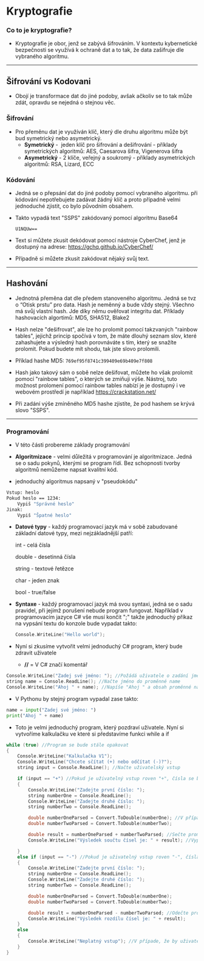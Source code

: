 # Kryptografie

### Co to je kryptografie?
- Kryptografie je obor, jenž se zabývá šifrováním. V kontextu kybernetické bezpečnosti se využívá k ochraně dat a to tak, že data zašifruje dle vybraného algoritmu.
---
## Šifrování vs Kodovani
- Obojí je transformace dat do jiné podoby, avšak ačkoliv se to tak může zdát, opravdu se nejedná o stejnou věc.

### Šifrování
- Pro přeměnu dat je využíván klíč, který dle druhu algoritmu může být bud symetrický nebo asymetrický.
	- **Symetrický** -  jeden klíč pro šifrování a dešifrování - příklady symetrických algoritmů: AES, Caesarova šifra, Vigenerova šifra
	- **Asymetrický** - 2 klíče, veřejný a soukromý - příklady asymetrických algoritmů: RSA, Lizard, ECC

### Kódování
- Jedná se o přepsání dat do jiné podoby pomocí vybraného algoritmu. při kódování nepotřebujete zadávat žádný klíč a proto případně velmi jednoduché zjistit, co bylo původním obsahem.

- Takto vypadá text "SSPS" zakódovaný pomocí algoritmu Base64 

	```
	U1NQUw==
	```



- Text si můžete zkusit dekódovat pomocí nástroje CyberChef, jenž je dostupný na adrese: 
	https://gchq.github.io/CyberChef/

- Případně si můžete zkusit zakódovat nějaký svůj text.

---

## Hashování
- Jednotná přeměna dat dle předem stanoveného algoritmu. Jedná se tvz o “Otisk prstu” pro data. Hash je neměnný a bude vždy stejný. Všechno má svůj vlastní hash. Jde díky němu ověřovat integritu dat. Příklady hashovacích algortimů: MD5, SHA512, Blake2
- Hash nelze "dešifrovat", ale lze ho prolomit pomocí takzvaných "rainbow tables", jejichž princip spočívá v tom, že máte dlouhý seznam slov, které zahashujete a výsledný hash porovnáváte s tím, který se snažíte prolomit. Pokud budete mít shodu, tak jste slovo prolomili.

- Příklad hashe MD5: ```769ef95f8741c399409e69b409e7f808```
- Hash jako takový sám o sobě nelze dešifovat, můžete ho však prolomit pomocí "rainbow tables", o kterých se zmiňuji výše. Nástroj, tuto možnost prolomení pomocí rainbow tables nabízí je je dostupný i ve webovém prostředí je například https://crackstation.net/
- Při zadání výše zmíněného MD5 hashe zjistíte, že pod hashem se krývá slovo "SSPS".


---

### Programování
- V této části probereme základy programování

- **Algoritmizace** - velmi důležitá v programování je algoritmizace. Jedná se o sadu pokynů, kterými se program řídí. Bez schopnosti tvorby algoritmů nemůžeme napsat kvalitní kód.

- jednoduchý algoritmus napsaný v "pseudokódu"
```bash
Vstup: heslo
Pokud heslo == 1234:
    Vypiš "Správné heslo"
Jinak:
    Vypiš "Špatné heslo"
```


- **Datové typy** - každý programovací jazyk má v sobě zabudované základní datové typy, mezi nejzákladnější patří:

	int - celá čísla

	double - desetinná čísla

	string - textové řetězce

	char - jeden znak

	bool - true/false

- **Syntaxe** - každý programovací jazyk má svou syntaxi, jedná se o sadu pravidel, při jejímž porušení nebude program fungovat. Například v programovacím jazyce C# vše musí končit ";" takže jednoduchý příkaz na vypsání textu do konzole bude vypadat takto:

	```c
	Console.WriteLine("Hello world");
	```

- Nyní si zkusíme vytvořit velmi jednoduchý C# program, který bude zdravit uživatele
	 - **//** = V C# značí komentář

```c
Console.WriteLine("Zadej své jméno: "); //Požádá uživatele o zadání jména
string name = Console.ReadLine(); //Načte jméno do proměnné name
Console.WriteLine("Ahoj " + name); //Napíše "Ahoj " a obsah proměnné name
```


- V Pythonu by stejný program vypadal zase takto:

```python
name = input("Zadej své jméno: ")
print("Ahoj " + name)
```

- Toto je velmi jednoduchý program, který pozdraví uživatele. Nyní si vytvoříme kalkulačku ve které si představíme funkci while a if

```c
while (true) //Program se bude stále opakovat
{
    Console.WriteLine("Kalkulačka V1");
    Console.WriteLine("Chcete sčítat (+) nebo odčítat (-)?");
    string input = Console.ReadLine(); //Načte uživatelský vstup

    if (input == "+") //Pokud je uživatelný vstup roven "+", čísla se budou sčítat
    {
        Console.WriteLine("Zadejte první číslo: ");
        string numberOne = Console.ReadLine();
        Console.WriteLine("Zadejte druhé číslo: ");
        string numberTwo = Console.ReadLine();

        double numberOneParsed = Convert.ToDouble(numberOne); //V případě, že bychom proměnou nechali jako datový typ string, tak by výsledkem součtu čísel například 1 + 1 bylo "11". Proto vytvoříme novou proměnou, která bude obsahovat hodnotu jako uživatelský vstup, ale bude typu double
        double numberTwoParsed = Convert.ToDouble(numberTwo);

        double result = numberOneParsed + numberTwoParsed; //Sečte proměnné a výsledek zapíše do proměnné result
        Console.WriteLine("Výsledek součtu čísel je: " + result); //Vypíše výsledek a vrátí se na začátek

    }
    else if (input == "-") //Pokud je uživatelný vstup roven "-", čísla se budou odčítat
    {
        Console.WriteLine("Zadejte první číslo: ");
        string numberOne = Console.ReadLine();
        Console.WriteLine("Zadejte druhé číslo: ");
        string numberTwo = Console.ReadLine();

        double numberOneParsed = Convert.ToDouble(numberOne);
        double numberTwoParsed = Convert.ToDouble(numberTwo);

        double result = numberOneParsed - numberTwoParsed; //Odečte proměnné a výsledek zapíše do proměnné result
        Console.WriteLine("Výsledek rozdílu čísel je: " + result); 
    }
    else
    {
        Console.WriteLine("Neplatný vstup"); //V případe, že by uživatel zadal něco jiného než "+" nebo "-", bude jeho vstup vyhodnocen jako neplatný a vrátí se na začátek
    }
}
```

